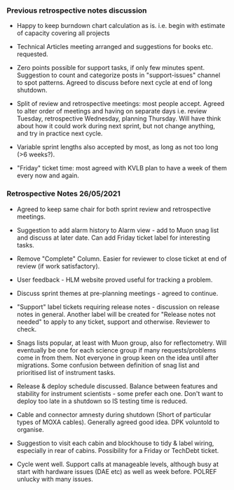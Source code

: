 ### Previous retrospective notes discussion

* Happy to keep burndown chart calculation as is.  i.e. begin with estimate of capacity covering all projects

* Technical Articles meeting arranged and suggestions for books etc. requested.

* Zero points possible for support tasks, if only few minutes spent.  Suggestion to count and categorize posts in "support-issues" channel to spot patterns.  Agreed to discuss before next cycle at end of long shutdown.

* Split of review and retrospective meetings: most people accept.  Agreed to alter order of meetings and having on separate days i.e. review Tuesday, retrospective Wednesday, planning Thursday.  Will have think about how it could work during next sprint, but not change anything, and try in practice next cycle.

* Variable sprint lengths also accepted by most, as long as not too long (>6 weeks?).

* "Friday" ticket time: most agreed with KVLB plan to have a week of them every now and again.

### Retrospective Notes 26/05/2021

* Agreed to keep same chair for both sprint review and retrospective meetings.

* Suggestion to add alarm history to Alarm view - add to Muon snag list and discuss at later date.  Can add Friday ticket label for interesting tasks.  

* Remove "Complete" Column.  Easier for reviewer to close ticket at end of review (if work satisfactory).

* User feedback - HLM website proved useful for tracking a problem.

* Discuss sprint themes at pre-planning meetings - agreed to continue.

* "Support" label tickets requiring release notes - discussion on release notes in general.  Another label will be created for "Release notes not needed" to apply to any ticket, support and otherwise.  Reviewer to check.

* Snags lists popular, at least with Muon group, also for reflectometry.  Will eventually be one for each science group if many requests/problems come in from them.  Not everyone in group keen on the idea until after migrations.  Some confusion between definition of snag list and prioritised list of instrument tasks.

* Release & deploy schedule discussed.  Balance between features and stability for instrument scientists - some prefer each one.  Don't want to deploy too late in a shutdown so IS testing time is reduced.

* Cable and connector amnesty during shutdown (Short of particular types of MOXA cables).  Generally agreed good idea.  DPK voluntold to organise.

* Suggestion to visit each cabin and blockhouse to tidy & label wiring, especially in rear of cabins.  Possibility for a Friday or TechDebt ticket.

* Cycle went well.  Support calls at manageable levels, although busy at start with hardware issues (DAE etc) as well as week before.  POLREF unlucky with many issues.
